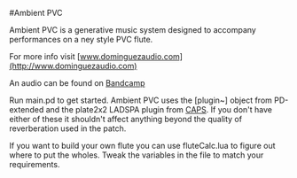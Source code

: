 #Ambient PVC

Ambient PVC is a generative music system designed to accompany performances on a ney style PVC flute.

For more info visit [www.dominguezaudio.com](http://www.dominguezaudio.com)

An audio can be found on [Bandcamp](https://dominguezaudio.bandcamp.com/track/ambient-pvc)

Run main.pd to get started. Ambient PVC uses the [plugin~] object from PD-extended and the plate2x2 LADSPA plugin from [CAPS](http://quitte.de/dsp/caps.html). If you don't have either of these it shouldn't affect anything beyond the quality of reverberation used in the patch.

If you want to build your own flute you can use fluteCalc.lua to figure out where to put the wholes. Tweak the variables in the file to match your requirements.
